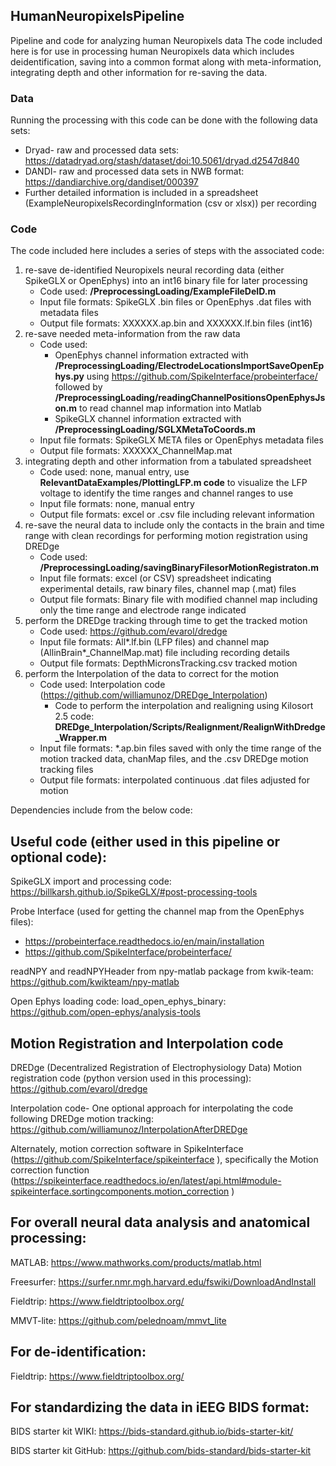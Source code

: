 ## HumanNeuropixelsPipeline
Pipeline and code for analyzing human Neuropixels data
The code included here is for use in processing human Neuropixels data which includes deidentification, saving into a common format along with meta-information, integrating depth and other information for re-saving the data. 

### Data
Running the processing with this code can be done with the following data sets:
* Dryad- raw and processed data sets: https://datadryad.org/stash/dataset/doi:10.5061/dryad.d2547d840
* DANDI- raw and processed data sets in NWB format: https://dandiarchive.org/dandiset/000397
* Further detailed information is included in a spreadsheet (ExampleNeuropixelsRecordingInformation (csv or xlsx)) per recording

### Code
The code included here includes a series of steps with the associated code: 
 1. re-save de-identified Neuropixels neural recording data (either SpikeGLX or OpenEphys) into an int16 binary file for later processing 
    * Code used: **/PreprocessingLoading/ExampleFileDeID.m**
    * Input file formats: SpikeGLX .bin files or OpenEphys .dat files with metadata files
    * Output file formats: XXXXXX.ap.bin and XXXXXX.lf.bin files (int16)
 2. re-save needed meta-information from the raw data
    * Code used: 
      - OpenEphys channel information extracted with **/PreprocessingLoading/ElectrodeLocationsImportSaveOpenEphys.py** using https://github.com/SpikeInterface/probeinterface/ followed by **/PreprocessingLoading/readingChannelPositionsOpenEphysJson.m** to read channel map information into Matlab
      - SpikeGLX channel information extracted with **/PreprocessingLoading/SGLXMetaToCoords.m**
    * Input file formats: SpikeGLX META files or OpenEphys metadata files
    * Output file formats: XXXXXX_ChannelMap.mat
 4. integrating depth and other information from a tabulated spreadsheet
    * Code used: none, manual entry, use **RelevantDataExamples/PlottingLFP.m code** to visualize the LFP voltage to identify the time ranges and channel ranges to use
    * Input file formats: none, manual entry
    * Output file formats: excel or .csv file including relevant information
 5. re-save the neural data to include only the contacts in the brain and time range with clean recordings for performing motion registration using DREDge
    * Code used: **/PreprocessingLoading/savingBinaryFilesorMotionRegistraton.m**
    * Input file formats: excel (or CSV) spreadsheet indicating experimental details, raw binary files, channel map (.mat) files
    * Output file formats: Binary file with modified channel map including only the time range and electrode range indicated
 6. perform the DREDge tracking through time to get the tracked motion
    * Code used: https://github.com/evarol/dredge 
    * Input file formats: All*.lf.bin (LFP files) and channel map (AllinBrain*_ChannelMap.mat) file including recording details
    * Output file formats: DepthMicronsTracking.csv tracked motion 
 7. perform the Interpolation of the data to correct for the motion 
    * Code used: Interpolation code (https://github.com/williamunoz/DREDge_Interpolation) 
      - Code to perform the interpolation and realigning using Kilosort 2.5 code: **DREDge_Interpolation/Scripts/Realignment/RealignWithDredge_Wrapper.m**
    * Input file formats: *.ap.bin files saved with only the time range of the motion tracked data, chanMap files, and the .csv DREDge motion tracking files
    * Output file formats: interpolated continuous .dat files adjusted for motion 


Dependencies include from the below code:

## Useful code (either used in this pipeline or optional code):

SpikeGLX import and processing code: https://billkarsh.github.io/SpikeGLX/#post-processing-tools

Probe Interface (used for getting the channel map from the OpenEphys files): 
* https://probeinterface.readthedocs.io/en/main/installation
* https://github.com/SpikeInterface/probeinterface/
 
readNPY and readNPYHeader from npy-matlab package from kwik-team: https://github.com/kwikteam/npy-matlab

Open Ephys loading code: load_open_ephys_binary: https://github.com/open-ephys/analysis-tools

## Motion Registration and Interpolation code

DREDge (Decentralized Registration of Electrophysiology Data) Motion registration code (python version used in this processing):
https://github.com/evarol/dredge

Interpolation code- One optional approach for interpolating the code following DREDge motion tracking:
https://github.com/williamunoz/InterpolationAfterDREDge

Alternately, motion correction software in SpikeInterface (https://github.com/SpikeInterface/spikeinterface ), specifically the Motion correction function (https://spikeinterface.readthedocs.io/en/latest/api.html#module-spikeinterface.sortingcomponents.motion_correction ) 

## For overall neural data analysis and anatomical processing:
MATLAB: https://www.mathworks.com/products/matlab.html

Freesurfer: https://surfer.nmr.mgh.harvard.edu/fswiki/DownloadAndInstall

Fieldtrip: https://www.fieldtriptoolbox.org/ 

MMVT-lite: https://github.com/pelednoam/mmvt_lite

## For de-identification:
Fieldtrip: https://www.fieldtriptoolbox.org/ 

## For standardizing the data in iEEG BIDS format: 
BIDS starter kit WIKI: https://bids-standard.github.io/bids-starter-kit/

BIDS starter kit GitHub: https://github.com/bids-standard/bids-starter-kit 

